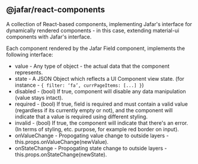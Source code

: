 ## @jafar/react-components

A collection of React-based components, implementing Jafar's interface for dynamically rendered components - in this case, extending material-ui components with Jafar's interface.

Each component rendered by the Jafar Field component, implements the following interface:
- value - Any type of object - the actual data that the component represents.
- state - A JSON Object which reflects a UI Component view state. (for instance - `{ filter: ‘fa’, currPageItems: [...] }`)
- disabled - (bool) If true, component will disable any data manipulation (value stays intact).
- required - (bool) If true, field is required and must contain a valid value (regardless if its currently empty or not), and the component will indicate that a value is required using different styling.
- invalid - (bool) If true, the component will indicate that there's an error. (In terms of styling, etc. purpose, for example red border on input).
- onValueChange - Propogating value change to outside layers - this.props.onValueChange(newValue).
- onStateChange - Propogating state change to outside layers - this.props.onStateChange(newState).

